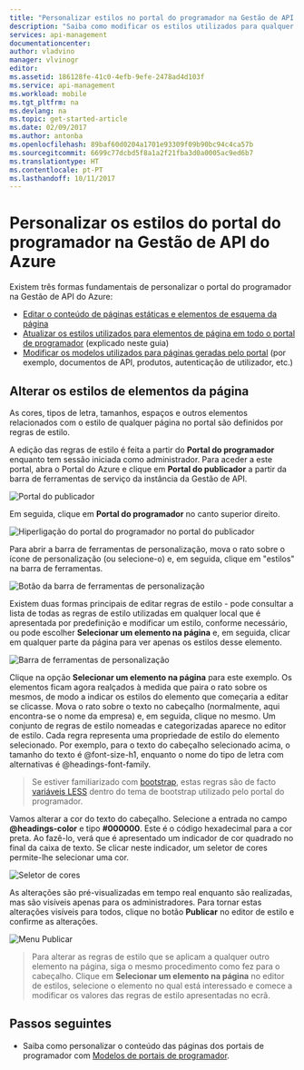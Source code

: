 ```yaml
---
title: "Personalizar estilos no portal do programador na Gestão de API do Azure | Microsoft Docs"
description: "Saiba como modificar os estilos utilizados para qualquer página do portal do programador na Gestão de API do Azure."
services: api-management
documentationcenter: 
author: vladvino
manager: vlvinogr
editor: 
ms.assetid: 186128fe-41c0-4efb-9efe-2478ad4d103f
ms.service: api-management
ms.workload: mobile
ms.tgt_pltfrm: na
ms.devlang: na
ms.topic: get-started-article
ms.date: 02/09/2017
ms.author: antonba
ms.openlocfilehash: 89baf60d0204a1701e93309f09b90bc94c4ca57b
ms.sourcegitcommit: 6699c77dcbd5f8a1a2f21fba3d0a0005ac9ed6b7
ms.translationtype: HT
ms.contentlocale: pt-PT
ms.lasthandoff: 10/11/2017
---
```

# <a name="customize-the-styling-of-the-developer-portal-in-azure-api-management"></a>Personalizar os estilos do portal do programador na Gestão de API do Azure
Existem três formas fundamentais de personalizar o portal do programador na Gestão de API do Azure:

* [Editar o conteúdo de páginas estáticas e elementos de esquema da página][modify-content-layout]
* [Atualizar os estilos utilizados para elementos de página em todo o portal de programador][customize-styles] (explicado neste guia)
* [Modificar os modelos utilizados para páginas geradas pelo portal][portal-templates] (por exemplo, documentos de API, produtos, autenticação de utilizador, etc.)

## <a name="change-headers-styling"> </a>Alterar os estilos de elementos da página

As cores, tipos de letra, tamanhos, espaços e outros elementos relacionados com o estilo de qualquer página no portal são definidos por regras de estilo. 

A edição das regras de estilo é feita a partir do **Portal do programador** enquanto tem sessão iniciada como administrador. Para aceder a este portal, abra o Portal do Azure e clique em **Portal do publicador** a partir da barra de ferramentas de serviço da instância da Gestão de API.

![Portal do publicador][api-management-management-console]

Em seguida, clique em **Portal do programador** no canto superior direito. 

![Hiperligação do portal do programador no portal do publicador][api-management-pp-dp-link]

Para abrir a barra de ferramentas de personalização, mova o rato sobre o ícone de personalização (ou selecione-o) e, em seguida, clique em "estilos" na barra de ferramentas.

![Botão da barra de ferramentas de personalização][api-management-customization-toolbar-button]

Existem duas formas principais de editar regras de estilo - pode consultar a lista de todas as regras de estilo utilizadas em qualquer local que é apresentada por predefinição e modificar um estilo, conforme necessário, ou pode escolher **Selecionar um elemento na página** e, em seguida, clicar em qualquer parte da página para ver apenas os estilos desse elemento.

![Barra de ferramentas de personalização][api-management-customization-toolbar]

Clique na opção **Selecionar um elemento na página** para este exemplo.  Os elementos ficam agora realçados à medida que paira o rato sobre os mesmos, de modo a indicar os estilos do elemento que começaria a editar se clicasse. Mova o rato sobre o texto no cabeçalho (normalmente, aqui encontra-se o nome da empresa) e, em seguida, clique no mesmo. Um conjunto de regras de estilo nomeadas e categorizadas aparece no editor de estilo. Cada regra representa uma propriedade de estilo do elemento selecionado. Por exemplo, para o texto do cabeçalho selecionado acima, o tamanho do texto é @font-size-h1, enquanto o nome do tipo de letra com alternativas é @headings-font-family.

> Se estiver familiarizado com [bootstrap][bootstrap], estas regras são de facto [variáveis LESS][LESS variables] dentro do tema de bootstrap utilizado pelo portal do programador.
> 
> 

Vamos alterar a cor do texto do cabeçalho. Selecione a entrada no campo **@headings-color** e tipo **#000000**. Este é o código hexadecimal para a cor preta. Ao fazê-lo, verá que é apresentado um indicador de cor quadrado no final da caixa de texto. Se clicar neste indicador, um seletor de cores permite-lhe selecionar uma cor.

![Seletor de cores][api-management-customization-toolbar-color-picker]

As alterações são pré-visualizadas em tempo real enquanto são realizadas, mas são visíveis apenas para os administradores. Para tornar estas alterações visíveis para todos, clique no botão **Publicar** no editor de estilo e confirme as alterações.

![Menu Publicar][api-management-customization-toolbar-publish-form]

> Para alterar as regras de estilo que se aplicam a qualquer outro elemento na página, siga o mesmo procedimento como fez para o cabeçalho. Clique em **Selecionar um elemento na página** no editor de estilos, selecione o elemento no qual está interessado e comece a modificar os valores das regras de estilo apresentadas no ecrã.
> 
> 


## <a name="next-steps"> </a>Passos seguintes
* Saiba como personalizar o conteúdo das páginas dos portais de programador com [Modelos de portais de programador](api-management-developer-portal-templates.md).

[Change the styling of the headers]: #change-headers-styling
[Next steps]: #next-steps

[Azure Classic Portal]: https://manage.windowsazure.com/

[api-management-management-console]: ./media/api-management-customize-styles/api-management-management-console.png
[api-management-pp-dp-link]: ./media/api-management-customize-styles/api-management-pp-dp-link.png
[api-management-customization-toolbar-button]: ./media/api-management-customize-styles/api-management-customization-toolbar-button.png
[api-management-customization-toolbar]: ./media/api-management-customize-styles/api-management-customization-toolbar.png
[api-management-customization-toolbar-color-picker]: ./media/api-management-customize-styles/api-management-customization-toolbar-color-picker.png
[api-management-customization-toolbar-publish-form]: ./media/api-management-customize-styles/api-management-customization-toolbar-publish-form.png

[modify-content-layout]: api-management-modify-content-layout.md
[customize-styles]: api-management-customize-styles.md
[portal-templates]: api-management-developer-portal-templates.md

[bootstrap]: http://getbootstrap.com/
[LESS variables]: http://getbootstrap.com/css/
